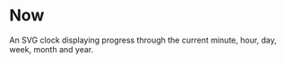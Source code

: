 # Now

An SVG clock displaying progress through the current minute, hour, day, week, month and year.
